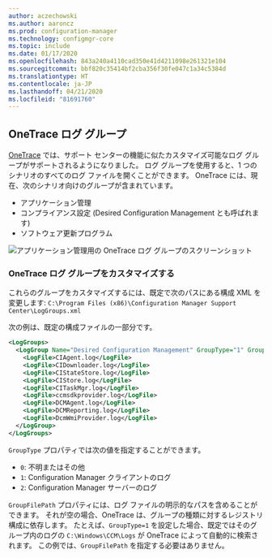 ```yaml
---
author: aczechowski
ms.author: aaroncz
ms.prod: configuration-manager
ms.technology: configmgr-core
ms.topic: include
ms.date: 01/17/2020
ms.openlocfilehash: 843a240a4110cad350e41d4211098e261321e104
ms.sourcegitcommit: bbf820c35414bf2cba356f30fe047c1a34c5384d
ms.translationtype: HT
ms.contentlocale: ja-JP
ms.lasthandoff: 04/21/2020
ms.locfileid: "81691760"
---
```

## <a name="onetrace-log-groups"></a><a name="bkmk_onetrace"></a> OneTrace ログ グループ

<!--5559993-->

[OneTrace](../../../../support/support-center-onetrace.md) では、サポート センターの機能に似たカスタマイズ可能なログ グループがサポートされるようになりました。 ログ グループを使用すると、1 つのシナリオのすべてのログ ファイルを開くことができます。 OneTrace には、現在、次のシナリオ向けのグループが含まれています。

- アプリケーション管理
- コンプライアンス設定 (Desired Configuration Management とも呼ばれます)
- ソフトウェア更新プログラム

![アプリケーション管理用の OneTrace ログ グループのスクリーンショット](../../media/5559993-onetrace-log-groups.png)

### <a name="customize-onetrace-log-groups"></a>OneTrace ログ グループをカスタマイズする

これらのグループをカスタマイズするには、既定で次のパスにある構成 XML を変更します: `C:\Program Files (x86)\Configuration Manager Support Center\LogGroups.xml`

次の例は、既定の構成ファイルの一部分です。

``` XML
<LogGroups>
  <LogGroup Name="Desired Configuration Management" GroupType="1" GroupFilePath="">
    <LogFile>CIAgent.log</LogFile>
    <LogFile>CIDownloader.log</LogFile>
    <LogFile>CIStateStore.log</LogFile>
    <LogFile>CIStore.log</LogFile>
    <LogFile>CITaskMgr.log</LogFile>
    <LogFile>ccmsdkprovider.log</LogFile>
    <LogFile>DCMAgent.log</LogFile>
    <LogFile>DCMReporting.log</LogFile>
    <LogFile>DcmWmiProvider.log</LogFile>
  </LogGroup>
</LogGroups>
```

`GroupType` プロパティでは次の値を指定することができます。

- `0`: 不明またはその他
- `1`: Configuration Manager クライアントのログ
- `2`: Configuration Manager サーバーのログ

`GroupFilePath` プロパティには、ログ ファイルの明示的なパスを含めることができます。 それが空の場合、OneTrace は、グループの種類に対するレジストリ構成に依存します。 たとえば、`GroupType=1` を設定した場合、既定ではそのグループ内のログの `C:\Windows\CCM\Logs` が OneTrace によって自動的に検索されます。 この例では、`GroupFilePath` を指定する必要はありません。
